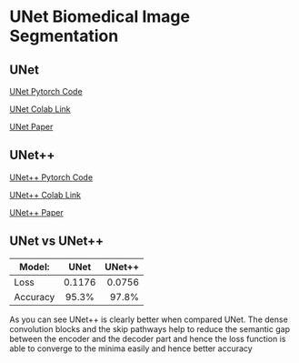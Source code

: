 # UNet Biomedical Image Segmentation

## UNet
[UNet Pytorch Code](https://github.com/Vinayak-VG/My-Projects/blob/main/Computer%20Vision%20Projects/U-Net%20Image%20Segmentation/U-Net/UNet.ipynb)

[UNet Colab Link](https://colab.research.google.com/drive/1G8ZBrbeFKVr7QOqfXsjmPY07OvRm1kaa?usp=sharing)

[UNet Paper](https://arxiv.org/pdf/1505.04597.pdf)

## UNet++ 
[UNet++ Pytorch Code](https://github.com/Vinayak-VG/My-Projects/blob/main/Computer%20Vision%20Projects/U-Net%20Image%20Segmentation/U-Net%2B%2B/UNet%2B%2B.ipynb)

[UNet++ Colab Link](https://colab.research.google.com/drive/1TyBJHZRoVzZfwarTbzbeq3NyCHyPuqAy?usp=sharing)

[UNet++ Paper](https://arxiv.org/pdf/1807.10165.pdf)

## UNet vs UNet++

| Model:        | UNet          | UNet++|
| ------------- |:-------------:| -----:|
| Loss          | 0.1176        | 0.0756|
| Accuracy      | 95.3%         | 97.8% |

As you can see UNet++ is clearly better when compared UNet. The dense convolution blocks and the skip pathways help to reduce the semantic gap between the encoder and the decoder part and hence the loss function is able to converge to the minima easily and hence better accuracy





